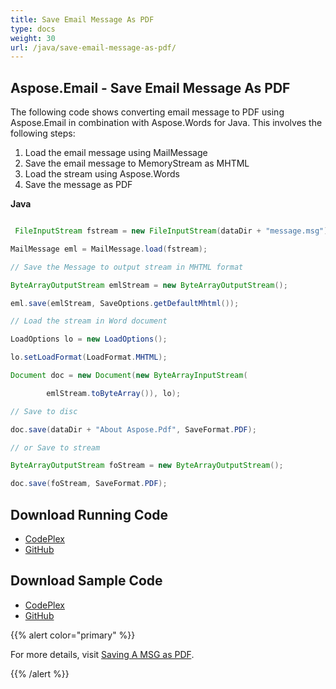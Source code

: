 ```yaml
---
title: Save Email Message As PDF
type: docs
weight: 30
url: /java/save-email-message-as-pdf/
---
```


## **Aspose.Email - Save Email Message As PDF**
The following code shows converting email message to PDF using Aspose.Email in combination with Aspose.Words for Java. This involves the following steps:

1. Load the email message using MailMessage
1. Save the email message to MemoryStream as MHTML
1. Load the stream using Aspose.Words
1. Save the message as PDF

**Java**

``` java

 FileInputStream fstream = new FileInputStream(dataDir + "message.msg");

MailMessage eml = MailMessage.load(fstream);

// Save the Message to output stream in MHTML format

ByteArrayOutputStream emlStream = new ByteArrayOutputStream();

eml.save(emlStream, SaveOptions.getDefaultMhtml());

// Load the stream in Word document

LoadOptions lo = new LoadOptions();

lo.setLoadFormat(LoadFormat.MHTML);

Document doc = new Document(new ByteArrayInputStream(

		emlStream.toByteArray()), lo);

// Save to disc

doc.save(dataDir + "About Aspose.Pdf", SaveFormat.PDF);

// or Save to stream

ByteArrayOutputStream foStream = new ByteArrayOutputStream();

doc.save(foStream, SaveFormat.PDF);


```
## **Download Running Code**
- [CodePlex](https://archive.codeplex.com/?p=asposeemailjavaapachepoi)
- [GitHub](https://github.com/aspose-email/Aspose.Email-for-Java/releases/tag/Aspose.Email_Java_for_Apache_POI-v1.0.0)
## **Download Sample Code**
- [CodePlex](https://archive.codeplex.com/?p=asposeemailjavaapachepoi#src/main/java/com/aspose/email/examples/asposefeatures/conversion/savemessageaspdf/AsposeSaveMessageAsPDF.java)
- [GitHub](https://github.com/aspose-email/Aspose.Email-for-Java/blob/master/Plugins/Aspose_Email_for_Apache_POI/src/main/java/com/aspose/email/examples/asposefeatures/conversion/savemessageaspdf/AsposeSaveMessageAsPDF.java)

{{% alert color="primary" %}} 

For more details, visit [Saving A MSG as PDF](/email/java/creating-and-saving-msg-files/).

{{% /alert %}}
